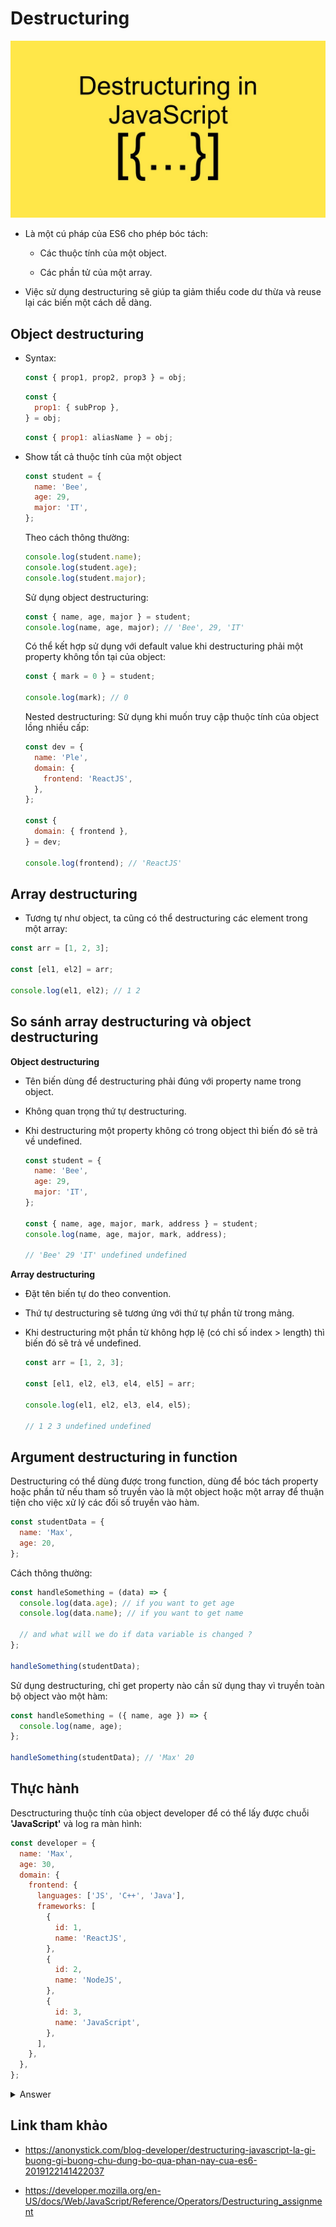 # Destructuring

![](../images/destructuring-banner.jpeg)

- Là một cú pháp của ES6 cho phép bóc tách:

  - Các thuộc tính của một object.

  - Các phần tử của một array.

- Việc sử dụng destructuring sẽ giúp ta giảm thiểu code dư thừa và reuse lại các biến một cách dễ dàng.

## Object destructuring

- Syntax:

  ```js
  const { prop1, prop2, prop3 } = obj;
  ```

  ```js
  const {
    prop1: { subProp },
  } = obj;
  ```

  ```js
  const { prop1: aliasName } = obj;
  ```

- Show tất cả thuộc tính của một object

  ```js
  const student = {
    name: 'Bee',
    age: 29,
    major: 'IT',
  };
  ```

  Theo cách thông thường:

  ```js
  console.log(student.name);
  console.log(student.age);
  console.log(student.major);
  ```

  Sử dụng object destructuring:

  ```js
  const { name, age, major } = student;
  console.log(name, age, major); // 'Bee', 29, 'IT'
  ```

  Có thể kết hợp sử dụng với default value khi destructuring phải một property không tồn tại của object:

  ```js
  const { mark = 0 } = student;

  console.log(mark); // 0
  ```

  Nested destructuring: Sử dụng khi muốn truy cập thuộc tính của object lồng nhiều cấp:

  ```js
  const dev = {
    name: 'Ple',
    domain: {
      frontend: 'ReactJS',
    },
  };

  const {
    domain: { frontend },
  } = dev;

  console.log(frontend); // 'ReactJS'
  ```

## Array destructuring

- Tương tự như object, ta cũng có thể destructuring các element trong một array:

```js
const arr = [1, 2, 3];

const [el1, el2] = arr;

console.log(el1, el2); // 1 2
```

## So sánh array destructuring và object destructuring

**Object destructuring**

- Tên biến dùng để destructuring phải đúng với property name trong object.

- Không quan trọng thứ tự destructuring.

- Khi destructuring một property không có trong object thì biến đó sẽ trả về undefined.

  ```js
  const student = {
    name: 'Bee',
    age: 29,
    major: 'IT',
  };

  const { name, age, major, mark, address } = student;
  console.log(name, age, major, mark, address);

  // 'Bee' 29 'IT' undefined undefined
  ```

**Array destructuring**

- Đặt tên biến tự do theo convention.

- Thứ tự destructuring sẽ tương ứng với thứ tự phần từ trong mảng.

- Khi destructuring một phần từ không hợp lệ (có chỉ số index > length) thì biến đó sẽ trả về undefined.

  ```js
  const arr = [1, 2, 3];

  const [el1, el2, el3, el4, el5] = arr;

  console.log(el1, el2, el3, el4, el5);

  // 1 2 3 undefined undefined
  ```

## Argument destructuring in function

Destructuring có thể dùng được trong function, dùng để bóc tách property hoặc phần tử nếu tham số truyền vào là một object hoặc một array để thuận tiện cho việc xử lý các đối số truyền vào hàm.

```js
const studentData = {
  name: 'Max',
  age: 20,
};
```

Cách thông thường:

```js
const handleSomething = (data) => {
  console.log(data.age); // if you want to get age
  console.log(data.name); // if you want to get name

  // and what will we do if data variable is changed ?
};

handleSomething(studentData);
```

Sử dụng destructuring, chỉ get property nào cần sử dụng thay vì truyền toàn bộ object vào một hàm:

```js
const handleSomething = ({ name, age }) => {
  console.log(name, age);
};

handleSomething(studentData); // 'Max' 20
```

## Thực hành

Desctructuring thuộc tính của object developer để có thể lấy được chuỗi **'JavaScript'** và log ra màn hình:

```js
const developer = {
  name: 'Max',
  age: 30,
  domain: {
    frontend: {
      languages: ['JS', 'C++', 'Java'],
      frameworks: [
        {
          id: 1,
          name: 'ReactJS',
        },
        {
          id: 2,
          name: 'NodeJS',
        },
        {
          id: 3,
          name: 'JavaScript',
        },
      ],
    },
  },
};
```

<details>
  <summary>Answer</summary>

```js
const {
  domain: {
    frontend: {
      frameworks: [, , { name }],
    },
  },
} = developer;

console.log(name);
```

</details>

## Link tham khảo

- https://anonystick.com/blog-developer/destructuring-javascript-la-gi-buong-gi-buong-chu-dung-bo-qua-phan-nay-cua-es6-2019122141422037

- https://developer.mozilla.org/en-US/docs/Web/JavaScript/Reference/Operators/Destructuring_assignment
